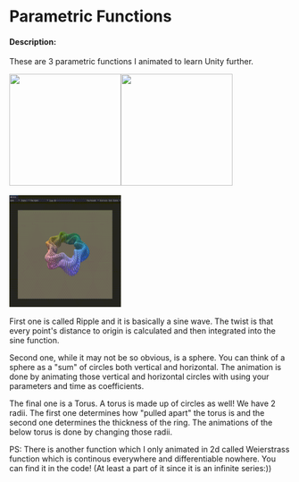 # Parametric Functions

#### Description:
These are 3 parametric functions I animated to learn Unity further.

<img src="https://github.com/Reztreal/ParametricFunctions/blob/master/Gifs%20./1672690955663.gif" width="200" height="200"/><img src="https://github.com/Reztreal/ParametricFunctions/blob/master/Gifs%20./1672690951222.gif" width="200" height="200"/>

<img src="https://github.com/Reztreal/ParametricFunctions/blob/master/Gifs%20./1672690947495.gif" width="200" height="200"/>


First one is called Ripple and it is basically a sine wave. The twist is that every point's distance to origin is calculated and then integrated into the sine function.

Second one, while it may not be so obvious, is a sphere. You can think of a sphere as a "sum" of circles both vertical and horizontal. The animation is done by animating those vertical and horizontal circles with using your parameters and time as coefficients.

The final one is a Torus. A torus is made up of circles as well! We have 2 radii. The first one determines how "pulled apart" the torus is and the second one determines the thickness of the ring. The animations of the below torus is done by changing those radii.


PS: There is another function which I only animated in 2d called Weierstrass function which is continous everywhere and differentiable nowhere. You can find it in the code! (At least a part of it since it is an infinite series:))
